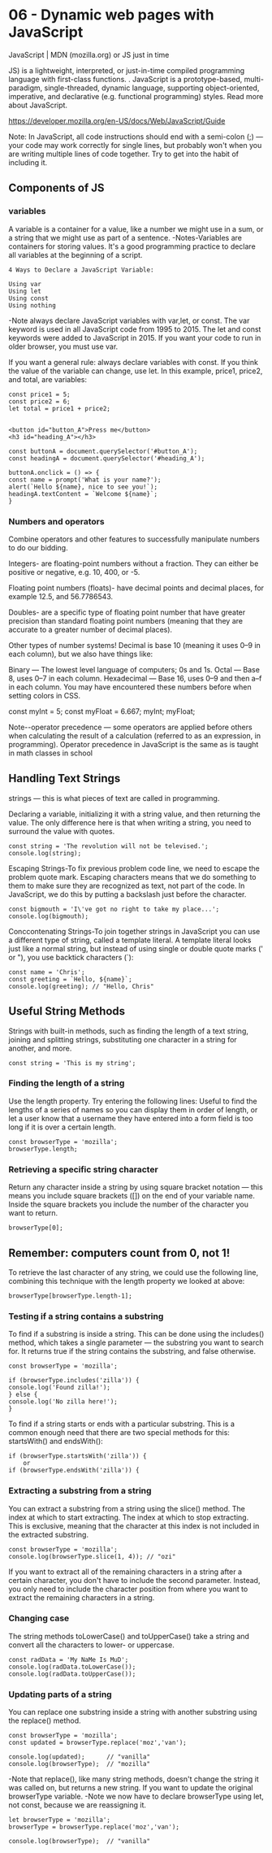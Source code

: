 # 06 - Dynamic web pages with JavaScript


JavaScript | MDN (mozilla.org)  or JS  just in time

JS) is a lightweight, interpreted, or just-in-time compiled programming language with first-class functions. . JavaScript is a prototype-based, multi-paradigm, single-threaded, dynamic language, supporting object-oriented, imperative, and declarative (e.g. functional programming) styles. Read more about JavaScript.

https://developer.mozilla.org/en-US/docs/Web/JavaScript/Guide

Note: In JavaScript, all code instructions should end with a semi-colon (;) — your code may work correctly for single lines, but probably won't when you are writing multiple lines of code together. Try to get into the habit of including it.

## Components of JS

### variables
A variable is a container for a value, like a number we might use in a sum, or a string that we might use as part of a sentence.
-Notes-Variables are containers for storing values. It's a good programming practice to declare all variables at the beginning of a script.

    4 Ways to Declare a JavaScript Variable:

    Using var
    Using let
    Using const
    Using nothing

-Note always declare JavaScript variables with var,let, or const. The var keyword is used in all JavaScript code from 1995 to 2015. The let and const keywords were added to JavaScript in 2015. If you want your code to run in older browser, you must use var.

If you want a general rule: always declare variables with const. If you think the value of the variable can change, use let. In this example, price1, price2, and total, are variables:

    const price1 = 5;
    const price2 = 6;
    let total = price1 + price2;


    <button id="button_A">Press me</button>
    <h3 id="heading_A"></h3>

    const buttonA = document.querySelector('#button_A');
    const headingA = document.querySelector('#heading_A');

    buttonA.onclick = () => {
    const name = prompt('What is your name?');
    alert(`Hello ${name}, nice to see you!`);
    headingA.textContent = `Welcome ${name}`;
    }

### Numbers and operators
Combine operators and other features to successfully manipulate numbers to do our bidding.

Integers- are floating-point numbers without a fraction. They can either be positive or negative, e.g. 10, 400, or -5.

Floating point numbers (floats)- have decimal points and decimal places, for example 12.5, and 56.7786543.

Doubles- are a specific type of floating point number that have greater precision than standard floating point numbers (meaning that they are accurate to a greater number of decimal places).

Other types of number systems! Decimal is base 10 (meaning it uses 0–9 in each column), but we also have things like:

Binary — The lowest level language of computers; 0s and 1s.
Octal — Base 8, uses 0–7 in each column.
Hexadecimal — Base 16, uses 0–9 and then a–f in each column. You may have encountered these numbers before when setting colors in CSS.

const myInt = 5;
const myFloat = 6.667;
myInt;
myFloat;

Note--operator precedence — some operators are applied before others when calculating the result of a calculation (referred to as an expression, in programming). Operator precedence in JavaScript is the same as is taught in math classes in school

## Handling Text Strings

strings — this is what pieces of text are called in programming.

Declaring a variable, initializing it with a string value, and then returning the value. The only difference here is that when writing a string, you need to surround the value with quotes.

    const string = 'The revolution will not be televised.';
    console.log(string);

Escaping Strings-To fix previous problem code line, we need to escape the problem quote mark. Escaping characters means that we do something to them to make sure they are recognized as text, not part of the code. In JavaScript, we do this by putting a backslash just before the character.

    const bigmouth = 'I\'ve got no right to take my place...';
    console.log(bigmouth);

Conccontenating Strings-To join together strings in JavaScript you can use a different type of string, called a template literal. A template literal looks just like a normal string, but instead of using single or double quote marks (' or "), you use backtick characters (`):

    const name = 'Chris';
    const greeting = `Hello, ${name}`;
    console.log(greeting); // "Hello, Chris"

## Useful String Methods

Strings with built-in methods, such as finding the length of a text string, joining and splitting strings, substituting one character in a string for another, and more.

    const string = 'This is my string';

### Finding the length of a string
Use the length property. Try entering the following lines: Useful to find the lengths of a series of names so you can display them in order of length, or let a user know that a username they have entered into a form field is too long if it is over a certain length.

    const browserType = 'mozilla';
    browserType.length;

### Retrieving a specific string character
Return any character inside a string by using square bracket notation — this means you include square brackets ([]) on the end of your variable name. Inside the square brackets you include the number of the character you want to return.
        
    browserType[0];

## Remember: computers count from 0, not 1!

To retrieve the last character of any string, we could use the following line, combining this technique with the length property we looked at above:

    browserType[browserType.length-1];

### Testing if a string contains a substring
To find if a substring is inside a string. This can be done using the includes() method, which takes a single parameter — the substring you want to search for. It returns true if the string contains the substring, and false otherwise.

    const browserType = 'mozilla';

    if (browserType.includes('zilla')) {
    console.log('Found zilla!');
    } else {
    console.log('No zilla here!');
    }

To find if a string starts or ends with a particular substring. This is a common enough need that there are two special methods for this: startsWith() and endsWith():

    if (browserType.startsWith('zilla')) {
        or
    if (browserType.endsWith('zilla')) {

### Extracting a substring from a string
You can extract a substring from a string using the slice() method. The index at which to start extracting. The index at which to stop extracting. This is exclusive, meaning that the character at this index is not included in the extracted substring.

    const browserType = 'mozilla';
    console.log(browserType.slice(1, 4)); // "ozi"

If you want to extract all of the remaining characters in a string after a certain character, you don't have to include the second parameter. Instead, you only need to include the character position from where you want to extract the remaining characters in a string.

### Changing case
The string methods toLowerCase() and toUpperCase() take a string and convert all the characters to lower- or uppercase.

    const radData = 'My NaMe Is MuD';
    console.log(radData.toLowerCase());
    console.log(radData.toUpperCase());

### Updating parts of a string 
You can replace one substring inside a string with another substring using the replace() method. 

    const browserType = 'mozilla';
    const updated = browserType.replace('moz','van');

    console.log(updated);      // "vanilla"
    console.log(browserType);  // "mozilla"

-Note that replace(), like many string methods, doesn't change the string it was called on, but returns a new string. If you want to update the original browserType variable.
-Note we now have to declare browserType using let, not const, because we are reassigning it.

    let browserType = 'mozilla';
    browserType = browserType.replace('moz','van');

    console.log(browserType);  // "vanilla"














